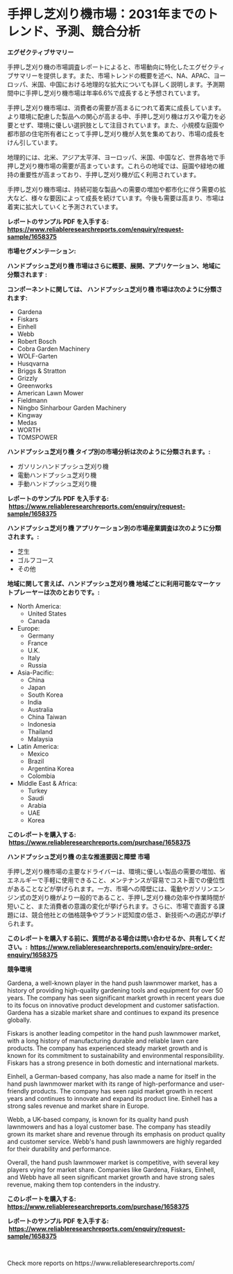 <p><h1>手押し芝刈り機市場：2031年までのトレンド、予測、競合分析</h1></p><p><strong>エグゼクティブサマリー</strong></p>
<p><p>手押し芝刈り機の市場調査レポートによると、市場動向に特化したエグゼクティブサマリーを提供します。また、市場トレンドの概要を述べ、NA、APAC、ヨーロッパ、米国、中国における地理的な拡大についても詳しく説明します。予測期間中に手押し芝刈り機市場は年率6.6%で成長すると予想されています。</p><p>手押し芝刈り機市場は、消費者の需要が高まるにつれて着実に成長しています。より環境に配慮した製品への関心が高まる中、手押し芝刈り機はガスや電力を必要とせず、環境に優しい選択肢として注目されています。また、小規模な庭園や都市部の住宅所有者にとって手押し芝刈り機が人気を集めており、市場の成長をけん引しています。</p><p>地理的には、北米、アジア太平洋、ヨーロッパ、米国、中国など、世界各地で手押し芝刈り機市場の需要が高まっています。これらの地域では、庭園や緑地の維持の重要性が高まっており、手押し芝刈り機が広く利用されています。</p><p>手押し芝刈り機市場は、持続可能な製品への需要の増加や都市化に伴う需要の拡大など、様々な要因によって成長を続けています。今後も需要は高まり、市場は着実に拡大していくと予測されています。</p></p>
<p><strong>レポートのサンプル PDF を入手する: <a href="https://www.reliableresearchreports.com/enquiry/request-sample/1658375">https://www.reliableresearchreports.com/enquiry/request-sample/1658375</a></strong></p>
<p><strong>市場セグメンテーション:</strong></p>
<p><strong> ハンドプッシュ芝刈り機 市場はさらに概要、展開、アプリケーション、地域に分類されます :</strong></p>
<p><strong>コンポーネントに関しては、 ハンドプッシュ芝刈り機 市場は次のように分類されます: &nbsp;</strong></p>
<p><ul><li>Gardena</li><li>Fiskars</li><li>Einhell</li><li>Webb</li><li>Robert Bosch</li><li>Cobra Garden Machinery</li><li>WOLF-Garten</li><li>Husqvarna</li><li>Briggs & Stratton</li><li>Grizzly</li><li>Greenworks</li><li>American Lawn Mower</li><li>Fieldmann</li><li>Ningbo Sinharbour Garden Machinery</li><li>Kingway</li><li>Medas</li><li>WORTH</li><li>TOMSPOWER</li></ul></p>
<p><strong> ハンドプッシュ芝刈り機 タイプ別の市場分析は次のように分類されます。:</strong></p>
<p><ul><li>ガソリンハンドプッシュ芝刈り機</li><li>電動ハンドプッシュ芝刈り機</li><li>手動ハンドプッシュ芝刈り機</li></ul></p>
<p><strong>レポートのサンプル PDF を入手する: &nbsp;<a href="https://www.reliableresearchreports.com/enquiry/request-sample/1658375">https://www.reliableresearchreports.com/enquiry/request-sample/1658375</a></strong></p>
<p><strong> ハンドプッシュ芝刈り機 アプリケーション別の市場産業調査は次のように分類されます。:</strong></p>
<p><ul><li>芝生</li><li>ゴルフコース</li><li>その他</li></ul></p>
<p><strong>地域に関して言えば、ハンドプッシュ芝刈り機 地域ごとに利用可能なマーケットプレーヤーは次のとおりです。:</strong></p>
<p><ul>
    <li>
        North America:
        <ul>
            <li>United States</li>
            <li>Canada</li>
        </ul>
    </li>
    <li>
        Europe:
        <ul>
            <li>Germany</li>
            <li>France</li>
            <li>U.K.</li>
            <li>Italy</li>
            <li>Russia</li>
        </ul>
    </li>
    <li>
        Asia-Pacific:
        <ul>
            <li>China</li>
            <li>Japan</li>
            <li>South Korea</li>
            <li>India</li>
            <li>Australia</li>
            <li>China Taiwan</li>
            <li>Indonesia</li>
            <li>Thailand</li>
            <li>Malaysia</li>
        </ul>
    </li>
    <li>
        Latin America:
        <ul>
            <li>Mexico</li>
            <li>Brazil</li>
            <li>Argentina Korea</li>
            <li>Colombia</li>
        </ul>
    </li>
    <li>
        Middle East & Africa:
        <ul>
            <li>Turkey</li>
            <li>Saudi</li>
            <li>Arabia</li>
            <li>UAE</li>
            <li>Korea</li>
        </ul>
    </li>
    </ul></p>
<p><strong>このレポートを購入する: &nbsp;<a href="https://www.reliableresearchreports.com/purchase/1658375">https://www.reliableresearchreports.com/purchase/1658375</a></strong></p>
<p><strong>ハンドプッシュ芝刈り機 の主な推進要因と障壁 市場</strong></p>
<p><p>手押し芝刈り機市場の主要なドライバーは、環境に優しい製品の需要の増加、省エネルギーで手軽に使用できること、メンテナンスが容易でコスト面での優位性があることなどが挙げられます。一方、市場への障壁には、電動やガソリンエンジン式の芝刈り機がより一般的であること、手押し芝刈り機の効率や作業時間が短いこと、また消費者の意識の変化が挙げられます。さらに、市場で直面する課題には、競合他社との価格競争やブランド認知度の低さ、新技術への適応が挙げられます。</p></p>
<p><strong>このレポートを購入する前に、質問がある場合は問い合わせるか、共有してください。:&nbsp; <a href="https://www.reliableresearchreports.com/enquiry/pre-order-enquiry/1658375">https://www.reliableresearchreports.com/enquiry/pre-order-enquiry/1658375</a></strong></p>
<p><strong>競争環境</strong></p>
<p><p>Gardena, a well-known player in the hand push lawnmower market, has a history of providing high-quality gardening tools and equipment for over 50 years. The company has seen significant market growth in recent years due to its focus on innovative product development and customer satisfaction. Gardena has a sizable market share and continues to expand its presence globally.</p><p>Fiskars is another leading competitor in the hand push lawnmower market, with a long history of manufacturing durable and reliable lawn care products. The company has experienced steady market growth and is known for its commitment to sustainability and environmental responsibility. Fiskars has a strong presence in both domestic and international markets.</p><p>Einhell, a German-based company, has also made a name for itself in the hand push lawnmower market with its range of high-performance and user-friendly products. The company has seen rapid market growth in recent years and continues to innovate and expand its product line. Einhell has a strong sales revenue and market share in Europe.</p><p>Webb, a UK-based company, is known for its quality hand push lawnmowers and has a loyal customer base. The company has steadily grown its market share and revenue through its emphasis on product quality and customer service. Webb's hand push lawnmowers are highly regarded for their durability and performance.</p><p>Overall, the hand push lawnmower market is competitive, with several key players vying for market share. Companies like Gardena, Fiskars, Einhell, and Webb have all seen significant market growth and have strong sales revenue, making them top contenders in the industry.</p></p>
<p><strong>このレポートを購入する: &nbsp; <a href="https://www.reliableresearchreports.com/purchase/1658375">https://www.reliableresearchreports.com/purchase/1658375</a></strong></p>
<p><strong>レポートのサンプル PDF を入手する: &nbsp;<a href="https://www.reliableresearchreports.com/enquiry/request-sample/1658375">https://www.reliableresearchreports.com/enquiry/request-sample/1658375</a></strong><strong></strong></p>
<p>&nbsp;</p>
<p>Check more reports on https://www.reliableresearchreports.com/</p>